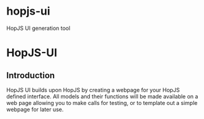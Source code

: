 hopjs-ui
========
HopJS UI generation tool

# HopJS-UI

## Introduction

HopJS UI builds upon HopJS by creating a webpage for your HopJS defined interface. All models and their functions will be made available on a web page allowing you to make calls for testing, or to template out a simple webpage for later use.
